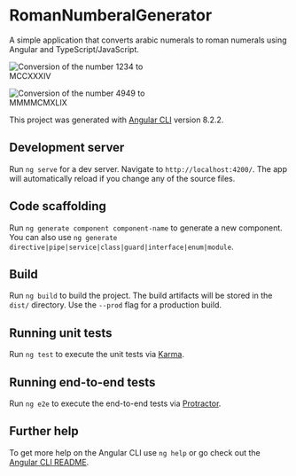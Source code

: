 # RomanNumberalGenerator

A simple application that converts arabic numerals to roman numerals using Angular and TypeScript/JavaScript.

<img
  src="https://i.imgur.com/9LU0GSp.png"
  alt="Conversion of the number 1234 to MCCXXXIV"
  style="display: inline-block; margin: 0 auto; max-width: 300px">

  <img
  src="https://i.imgur.com/42cyhoG.png"
  alt="Conversion of the number 4949 to MMMMCMXLIX"
  style="display: inline-block; margin: 0 auto; max-width: 300px">


This project was generated with [Angular CLI](https://github.com/angular/angular-cli) version 8.2.2.

## Development server

Run `ng serve` for a dev server. Navigate to `http://localhost:4200/`. The app will automatically reload if you change any of the source files.

## Code scaffolding

Run `ng generate component component-name` to generate a new component. You can also use `ng generate directive|pipe|service|class|guard|interface|enum|module`.

## Build

Run `ng build` to build the project. The build artifacts will be stored in the `dist/` directory. Use the `--prod` flag for a production build.

## Running unit tests

Run `ng test` to execute the unit tests via [Karma](https://karma-runner.github.io).

## Running end-to-end tests

Run `ng e2e` to execute the end-to-end tests via [Protractor](http://www.protractortest.org/).

## Further help

To get more help on the Angular CLI use `ng help` or go check out the [Angular CLI README](https://github.com/angular/angular-cli/blob/master/README.md).

